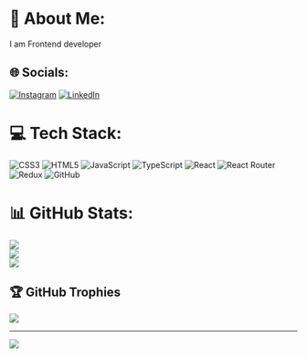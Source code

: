 # 💫 About Me:
I am Frontend developer 


## 🌐 Socials:
[![Instagram](https://img.shields.io/badge/Instagram-%23E4405F.svg?logo=Instagram&logoColor=white)](https://instagram.com/Alisherov017) [![LinkedIn](https://img.shields.io/badge/LinkedIn-%230077B5.svg?logo=linkedin&logoColor=white)](https://linkedin.com/in/RuslanAlisherov) 

# 💻 Tech Stack:
![CSS3](https://img.shields.io/badge/css3-%231572B6.svg?style=for-the-badge&logo=css3&logoColor=white) ![HTML5](https://img.shields.io/badge/html5-%23E34F26.svg?style=for-the-badge&logo=html5&logoColor=white) ![JavaScript](https://img.shields.io/badge/javascript-%23323330.svg?style=for-the-badge&logo=javascript&logoColor=%23F7DF1E) ![TypeScript](https://img.shields.io/badge/typescript-%23007ACC.svg?style=for-the-badge&logo=typescript&logoColor=white) ![React](https://img.shields.io/badge/react-%2320232a.svg?style=for-the-badge&logo=react&logoColor=%2361DAFB) ![React Router](https://img.shields.io/badge/React_Router-CA4245?style=for-the-badge&logo=react-router&logoColor=white) ![Redux](https://img.shields.io/badge/redux-%23593d88.svg?style=for-the-badge&logo=redux&logoColor=white) ![GitHub](https://img.shields.io/badge/github-%23121011.svg?style=for-the-badge&logo=github&logoColor=white)
# 📊 GitHub Stats:
![](https://github-readme-stats.vercel.app/api?username=Alisherov017&theme=dark&hide_border=false&include_all_commits=false&count_private=true)<br/>
![](https://github-readme-streak-stats.herokuapp.com/?user=Alisherov017&theme=dark&hide_border=false)<br/>
![](https://github-readme-stats.vercel.app/api/top-langs/?username=Alisherov017&theme=dark&hide_border=false&include_all_commits=false&count_private=true&layout=compact)

## 🏆 GitHub Trophies
![](https://github-profile-trophy.vercel.app/?username=Alisherov017&theme=radical&no-frame=false&no-bg=false&margin-w=4)

---
[![](https://visitcount.itsvg.in/api?id=Alisherov017&icon=5&color=13)](https://visitcount.itsvg.in)

<!-- Proudly created with GPRM ( https://gprm.itsvg.in ) -->
